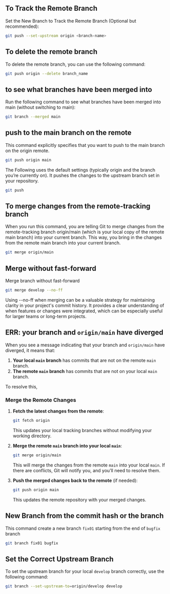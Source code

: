 ## To Track the Remote Branch
Set the New Branch to Track the Remote Branch (Optional but recommended):
```bash
git push --set-upstream origin <branch-name>
```

## To delete the remote branch
To delete the remote branch, you can use the following command:
```bash
git push origin --delete branch_name
```

## to see what branches have been merged into
Run the following command to see what branches have been merged into main (without switching to main):
```bash
git branch --merged main
```

## push to the main branch on the remote
This command explicitly specifies that you want to push to the main branch on the origin remote.
```bash
git push origin main
```

The Following uses the default settings (typically origin and the branch you’re currently on). It pushes the changes to the upstream branch set in your repository.
```bash
git push
```

## To merge changes from the remote-tracking branch
When you run this command, you are telling Git to merge changes from the remote-tracking branch origin/main (which is your local copy of the remote main branch) into your current branch. This way, you bring in the changes from the remote main branch into your current branch.
```bash
git merge origin/main
```

## Merge without fast-forward
Merge branch without fast-forward
```bash
git merge develop --no-ff
```
Using --no-ff when merging can be a valuable strategy for maintaining clarity in your project's commit history. It provides a clear understanding of when features or changes were integrated, which can be especially useful for larger teams or long-term projects.

## ERR: your branch and `origin/main` have diverged
When you see a message indicating that your branch and `origin/main` have diverged, it means that:

1. **Your local `main` branch** has commits that are not on the remote `main` branch.
2. **The remote `main` branch** has commits that are not on your local `main` branch.

To resolve this, 

### Merge the Remote Changes

1. **Fetch the latest changes from the remote**:
   ```bash
   git fetch origin
   ```
   This updates your local tracking branches without modifying your working directory.

2. **Merge the remote `main` branch into your local `main`**:
   ```bash
   git merge origin/main
   ```
   This will merge the changes from the remote `main` into your local `main`. If there are conflicts, Git will notify you, and you’ll need to resolve them.

3. **Push the merged changes back to the remote** (if needed):
   ```bash
   git push origin main
   ```
   This updates the remote repository with your merged changes.

## New Branch from the commit hash or the branch
This command create a new branch `fix01` starting from the end of `bugfix` branch
```bash
git branch fix01 bugfix
```

## Set the Correct Upstream Branch
To set the upstream branch for your local `develop` branch correctly, use the following command:
```bash
git branch --set-upstream-to=origin/develop develop
```
